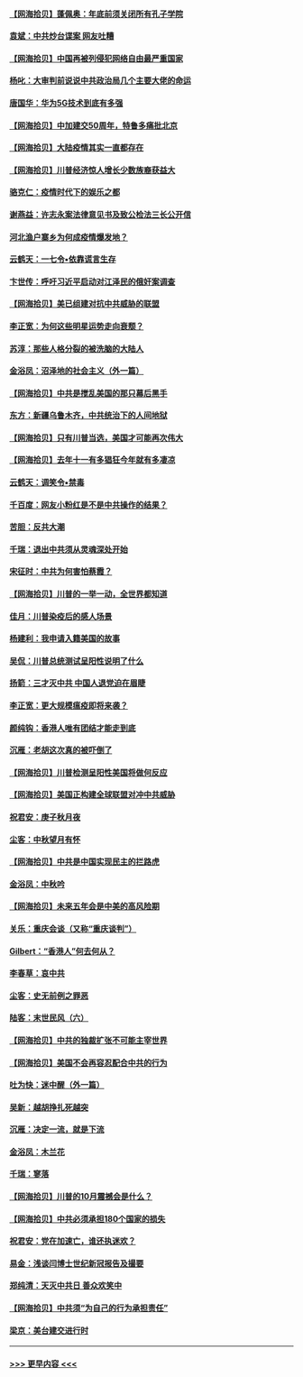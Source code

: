 #### [【网海拾贝】蓬佩奥：年底前须关闭所有孔子学院](../pages/nsc993/n12482443.md?t=10171451) 
#### [袁斌：中共炒台谍案 网友吐糟](../pages/nsc993/n12481564.md?t=10171451) 
#### [【网海拾贝】中国再被列侵犯网络自由最严重国家](../pages/nsc993/n12479643.md?t=10171451) 
#### [杨叱：大审判前说说中共政治局几个主要大佬的命运](../pages/nsc993/n12477527.md?t=10171451) 
#### [唐国华：华为5G技术到底有多强](../pages/nsc993/n12477483.md?t=10171451) 
#### [【网海拾贝】中加建交50周年，特鲁多痛批北京](../pages/nsc993/n12476892.md?t=10171451) 
#### [【网海拾贝】大陆疫情其实一直都存在](../pages/nsc993/n12473948.md?t=10171451) 
#### [【网海拾贝】川普经济惊人增长少数族裔获益大](../pages/nsc993/n12471565.md?t=10171451) 
#### [骆克仁：疫情时代下的娱乐之都](../pages/nsc993/n12471312.md?t=10171451) 
#### [谢燕益：许志永案法律意见书及致公检法三长公开信](../pages/nsc993/n12470870.md?t=10171451) 
#### [河北渔户寨乡为何成疫情爆发地？](../pages/nsc993/n12464936.md?t=10171451) 
#### [云鹤天：一七令▪依靠谎言生存](../pages/nsc993/n12470034.md?t=10171451) 
#### [卞世传：呼吁习近平启动对江泽民的俄奸案调查](../pages/nsc993/n12469722.md?t=10171451) 
#### [【网海拾贝】美已组建对抗中共威胁的联盟](../pages/nsc993/n12469018.md?t=10171451) 
#### [李正宽：为何这些明星运势走向衰颓？](../pages/nsc993/n12468730.md?t=10171451) 
#### [苏淳：那些人格分裂的被洗脑的大陆人](../pages/nsc993/n12467858.md?t=10171451) 
#### [金浴凤：沼泽地的社会主义（外一篇）](../pages/nsc993/n12467792.md?t=10171451) 
#### [【网海拾贝】中共是搅乱美国的那只幕后黑手](../pages/nsc993/n12467700.md?t=10171451) 
#### [东方：新疆乌鲁木齐，中共统治下的人间地狱](../pages/nsc993/n12466075.md?t=10171451) 
#### [【网海拾贝】只有川普当选，美国才可能再次伟大](../pages/nsc993/n12466013.md?t=10171451) 
#### [【网海拾贝】去年十一有多猖狂今年就有多凄凉](../pages/nsc993/n12463649.md?t=10171451) 
#### [云鹤天：调笑令▪禁毒](../pages/nsc993/n12462975.md?t=10171451) 
#### [千百度：网友小粉红是不是中共操作的结果？](../pages/nsc993/n12461025.md?t=10171451) 
#### [苦胆：反共大潮](../pages/nsc993/n12459469.md?t=10171451) 
#### [千瑞：退出中共须从灵魂深处开始](../pages/nsc993/n12459437.md?t=10171451) 
#### [宋征时：中共为何害怕蔡霞？](../pages/nsc993/n12459097.md?t=10171451) 
#### [【网海拾贝】川普的一举一动，全世界都知道](../pages/nsc993/n12458825.md?t=10171451) 
#### [佳月：川普染疫后的感人场景](../pages/nsc993/n12456994.md?t=10171451) 
#### [杨建利：我申请入籍美国的故事](../pages/nsc993/n12455635.md?t=10171451) 
#### [吴侃：川普总统测试呈阳性说明了什么](../pages/nsc993/n12451869.md?t=10171451) 
#### [扬箭：三才灭中共 中国人退党迫在眉睫](../pages/nsc993/n12451842.md?t=10171451) 
#### [李正宽：更大规模瘟疫即将来袭？](../pages/nsc993/n12451455.md?t=10171451) 
#### [颜纯钩：香港人唯有团结才能走到底](../pages/nsc993/n12450870.md?t=10171451) 
#### [沉雁：老胡这次真的被吓倒了](../pages/nsc993/n12449796.md?t=10171451) 
#### [【网海拾贝】川普检测呈阳性美国将做何反应](../pages/nsc993/n12449042.md?t=10171451) 
#### [【网海拾贝】美国正构建全球联盟对冲中共威胁](../pages/nsc993/n12446580.md?t=10171451) 
#### [祝君安：庚子秋月夜](../pages/nsc993/n12445870.md?t=10171451) 
#### [尘客：中秋望月有怀](../pages/nsc993/n12444632.md?t=10171451) 
#### [【网海拾贝】中共是中国实现民主的拦路虎](../pages/nsc993/n12443573.md?t=10171451) 
#### [金浴凤：中秋吟](../pages/nsc993/n12441773.md?t=10171451) 
#### [【网海拾贝】未来五年会是中美的高风险期](../pages/nsc993/n12440760.md?t=10171451) 
#### [关乐：重庆会谈（又称“重庆谈判”）](../pages/nsc993/n12437525.md?t=10171451) 
#### [Gilbert：“香港人”何去何从？](../pages/nsc993/n12435894.md?t=10171451) 
#### [李春草：哀中共](../pages/nsc993/n12435874.md?t=10171451) 
#### [尘客：史无前例之罪恶](../pages/nsc993/n12435762.md?t=10171451) 
#### [陆客：末世民风（六）](../pages/nsc993/n12435354.md?t=10171451) 
#### [【网海拾贝】中共的独裁扩张不可能主宰世界](../pages/nsc993/n12435151.md?t=10171451) 
#### [【网海拾贝】美国不会再容忍配合中共的行为](../pages/nsc993/n12433808.md?t=10171451) 
#### [吐为快：迷中醒（外一篇）](../pages/nsc993/n12433585.md?t=10171451) 
#### [吴新：越胡挣扎死越突](../pages/nsc993/n12433562.md?t=10171451) 
#### [沉雁：决定一流，就是下流](../pages/nsc993/n12432128.md?t=10171451) 
#### [金浴凤：木兰花](../pages/nsc993/n12432124.md?t=10171451) 
#### [千瑞：寥落](../pages/nsc993/n12432071.md?t=10171451) 
#### [【网海拾贝】川普的10月震撼会是什么？](../pages/nsc993/n12431624.md?t=10171451) 
#### [【网海拾贝】中共必须承担180个国家的损失](../pages/nsc993/n12428893.md?t=10171451) 
#### [祝君安：党在加速亡，谁还执迷欢？](../pages/nsc993/n12428652.md?t=10171451) 
#### [易金：浅谈闫博士世纪新冠报告及撮要](../pages/nsc993/n12426822.md?t=10171451) 
#### [郑纯清：天灭中共日 善众欢笑中](../pages/nsc993/n12426784.md?t=10171451) 
#### [【网海拾贝】中共须“为自己的行为承担责任”](../pages/nsc993/n12426067.md?t=10171451) 
#### [梁京：美台建交进行时](../pages/nsc993/n12424066.md?t=10171451) 

----
#### [ >>> 更早内容 <<< ](../indexes/nsc993-earlier.md)
